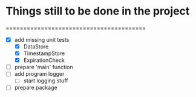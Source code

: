 # Things still to be done in the project
========================================

- [x] add missing unit tests
    - [x] DataStore
    - [x] TimestampStore
    - [x] ExpirationCheck
- [ ] prepare 'main' function
- [ ] add program logger
    - [ ] start logging stuff
- [ ] prepare package

